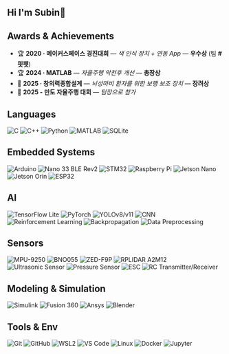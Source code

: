 ## Hi I'm Subin👋


## Awards & Achievements
- 🏆 **2020 · 메이커스페이스 경진대회** — *색 인식 장치 + 연동 App* — **우수상** (팀 **#핏펫**)
- 🏆 **2024 · MATLAB** — *자율주행 악천후 개선* — **총장상**
- 🏅 **2025 · 창의력종합설계** — *뇌성마비 환자를 위한 보행 보조 장치* — **장려상**
- 🚗 **2025 - 만도 자율주행 대회** — *팀장으로 참가* 

## Languages
![C](https://img.shields.io/badge/C-00599C?style=for-the-badge&logo=c&logoColor=white)
![C++](https://img.shields.io/badge/C++-00599C?style=for-the-badge&logo=cplusplus&logoColor=white)
![Python](https://img.shields.io/badge/Python-3776AB?style=for-the-badge&logo=python&logoColor=white)
![MATLAB](https://img.shields.io/badge/MATLAB-0076A8?style=for-the-badge&logo=mathworks&logoColor=white)
![SQLite](https://img.shields.io/badge/SQLite-003B57?style=for-the-badge&logo=sqlite&logoColor=white)

## Embedded Systems
![Arduino](https://img.shields.io/badge/Arduino-00979D?style=for-the-badge&logo=arduino&logoColor=white)
![Nano 33 BLE Rev2](https://img.shields.io/badge/Nano%2033%20BLE%20Rev2-00979D?style=for-the-badge&logo=arduino&logoColor=white)
![STM32](https://img.shields.io/badge/STM32-03234B?style=for-the-badge&logo=stmicroelectronics&logoColor=white)
![Raspberry Pi](https://img.shields.io/badge/Raspberry%20Pi-A22846?style=for-the-badge&logo=raspberrypi&logoColor=white)
![Jetson Nano](https://img.shields.io/badge/Jetson%20Nano-76B900?style=for-the-badge&logo=nvidia&logoColor=white)
![Jetson Orin](https://img.shields.io/badge/Jetson%20Orin-76B900?style=for-the-badge&logo=nvidia&logoColor=white)
![ESP32](https://img.shields.io/badge/ESP32-000000?style=for-the-badge&logo=espressif&logoColor=white)

## AI
![TensorFlow Lite](https://img.shields.io/badge/TensorFlow%20Lite-FF6F00?style=for-the-badge&logo=tensorflow&logoColor=white)
![PyTorch](https://img.shields.io/badge/PyTorch-EE4C2C?style=for-the-badge&logo=pytorch&logoColor=white)
![YOLOv8/v11](https://img.shields.io/badge/YOLOv8%2Fv11-00A8E8?style=for-the-badge)
![CNN](https://img.shields.io/badge/CNN-000000?style=for-the-badge)
![Reinforcement Learning](https://img.shields.io/badge/Reinforcement%20Learning-2962FF?style=for-the-badge)
![Backpropagation](https://img.shields.io/badge/Backpropagation-2E7D32?style=for-the-badge)
![Data Preprocessing](https://img.shields.io/badge/Data%20Preprocessing-0277BD?style=for-the-badge)

## Sensors
![MPU-9250](https://img.shields.io/badge/MPU--9250-1E88E5?style=for-the-badge)
![BNO055](https://img.shields.io/badge/BNO055-CC0000?style=for-the-badge&logo=bosch&logoColor=white)
![ZED-F9P](https://img.shields.io/badge/ZED--F9P-EE0000?style=for-the-badge&logo=ublox&logoColor=white)
![RPLIDAR A2M12](https://img.shields.io/badge/RPLIDAR%20A2M12-1976D2?style=for-the-badge)
![Ultrasonic Sensor](https://img.shields.io/badge/Ultrasonic%20Sensor-455A64?style=for-the-badge)
![Pressure Sensor](https://img.shields.io/badge/Pressure%20Sensor-546E7A?style=for-the-badge)
![ESC](https://img.shields.io/badge/ESC-FF7043?style=for-the-badge)
![RC Transmitter/Receiver](https://img.shields.io/badge/RC%20Transmitter%2FReceiver-7CB342?style=for-the-badge)

## Modeling & Simulation
![Simulink](https://img.shields.io/badge/Simulink-FF8F00?style=for-the-badge&logo=mathworks&logoColor=white)
![Fusion 360](https://img.shields.io/badge/Fusion%20360-FF6D00?style=for-the-badge&logo=autodesk&logoColor=white)
![Ansys](https://img.shields.io/badge/Ansys-FFB71B?style=for-the-badge&logo=ansys&logoColor=black)
![Blender](https://img.shields.io/badge/Blender-F5792A?style=for-the-badge&logo=blender&logoColor=white)

## Tools & Env
![Git](https://img.shields.io/badge/Git-F05032?style=for-the-badge&logo=git&logoColor=white)
![GitHub](https://img.shields.io/badge/GitHub-181717?style=for-the-badge&logo=github&logoColor=white)
![WSL2](https://img.shields.io/badge/WSL2-4D4D4D?style=for-the-badge&logo=windows&logoColor=white)
![VS Code](https://img.shields.io/badge/VS%20Code-007ACC?style=for-the-badge&logo=visualstudiocode&logoColor=white)
![Linux](https://img.shields.io/badge/Linux-FCC624?style=for-the-badge&logo=linux&logoColor=black)
![Docker](https://img.shields.io/badge/Docker-2496ED?style=for-the-badge&logo=docker&logoColor=white)
![Jupyter](https://img.shields.io/badge/Jupyter-F37626?style=for-the-badge&logo=jupyter&logoColor=white)




